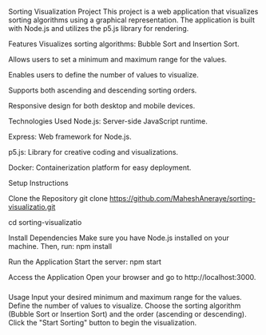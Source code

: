 Sorting Visualization Project
This project is a web application that visualizes sorting algorithms using a graphical representation. The application is built with Node.js and utilizes the p5.js library for rendering.

Features
Visualizes sorting algorithms: Bubble Sort and Insertion Sort.

Allows users to set a minimum and maximum range for the values.

Enables users to define the number of values to visualize.

Supports both ascending and descending sorting orders.

Responsive design for both desktop and mobile devices.

Technologies Used
Node.js: Server-side JavaScript runtime.

Express: Web framework for Node.js.

p5.js: Library for creative coding and visualizations.

Docker: Containerization platform for easy deployment.

Setup Instructions

Clone the Repository
git clone https://github.com/MaheshAneraye/sorting-visualizatio.git

cd sorting-visualizatio

Install Dependencies Make sure you have Node.js installed on your machine. Then, run:
npm install

Run the Application Start the server:
npm start

Access the Application Open your browser and go to http://localhost:3000.
#####

Usage
Input your desired minimum and maximum range for the values.
Define the number of values to visualize.
Choose the sorting algorithm (Bubble Sort or Insertion Sort) and the order (ascending or descending).
Click the "Start Sorting" button to begin the visualization.
